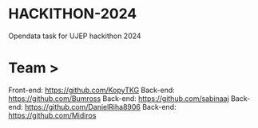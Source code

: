 # HACKITHON-2024
Opendata task for UJEP hackithon 2024

# Team >
Front-end: https://github.com/KopyTKG
Back-end: https://github.com/Bumross
Back-end: https://github.com/sabinaaj
Back-end: https://github.com/DanielRiha8906
Back-end: https://github.com/Midiros
